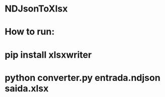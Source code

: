 # NDJsonToXlsx

# How to run:
# pip install xlsxwriter
# python converter.py entrada.ndjson saida.xlsx